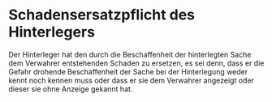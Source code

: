 # Schadensersatzpflicht des Hinterlegers

Der Hinterleger hat den durch die Beschaffenheit der hinterlegten Sache dem Verwahrer entstehenden Schaden zu ersetzen, es sei denn, dass er die Gefahr drohende Beschaffenheit der Sache bei der Hinterlegung weder kennt noch kennen muss oder dass er sie dem Verwahrer angezeigt oder dieser sie ohne Anzeige gekannt hat. 

